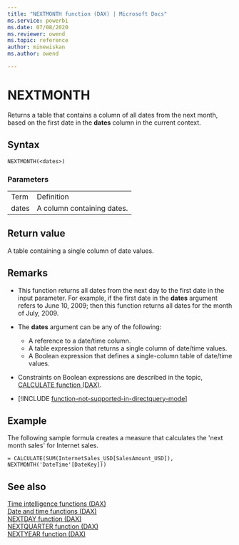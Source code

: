 ```yaml
---
title: "NEXTMONTH function (DAX) | Microsoft Docs"
ms.service: powerbi 
ms.date: 07/08/2020
ms.reviewer: owend
ms.topic: reference
author: minewiskan
ms.author: owend

---
```

# NEXTMONTH

Returns a table that contains a column of all dates from the next month, based on the first date in the **dates** column in the current context.  
  
## Syntax  
  
```dax
NEXTMONTH(<dates>)  
```
  
### Parameters  
  
|||  
|-|-|  
|Term|Definition|  
|dates|A column containing dates.|  
  
## Return value

A table containing a single column of date values.  
  
## Remarks

- This function returns all dates from the next day to the first date in the input parameter. For example, if the first date in the **dates** argument refers to June 10, 2009; then this function returns all dates for the month of July, 2009.  
  
- The **dates** argument can be any of the following:  
  - A reference to a date/time column.  
  - A table expression that returns a single column of date/time values.  
  - A Boolean expression that defines a single-column table of date/time values.  
  
- Constraints on Boolean expressions are described in the topic, [CALCULATE function &#40;DAX&#41;](calculate-function-dax.md).  
  
- [!INCLUDE [function-not-supported-in-directquery-mode](includes/function-not-supported-in-directquery-mode.md)]
  
## Example

The following sample formula creates a measure that calculates the 'next month sales' for Internet sales.  
  
```dax
= CALCULATE(SUM(InternetSales_USD[SalesAmount_USD]), NEXTMONTH('DateTime'[DateKey]))  
```
  
## See also

[Time intelligence functions &#40;DAX&#41;](time-intelligence-functions-dax.md)  
[Date and time functions &#40;DAX&#41;](date-and-time-functions-dax.md)  
[NEXTDAY function &#40;DAX&#41;](nextday-function-dax.md)  
[NEXTQUARTER function &#40;DAX&#41;](nextquarter-function-dax.md)  
[NEXTYEAR function &#40;DAX&#41;](nextyear-function-dax.md)  
